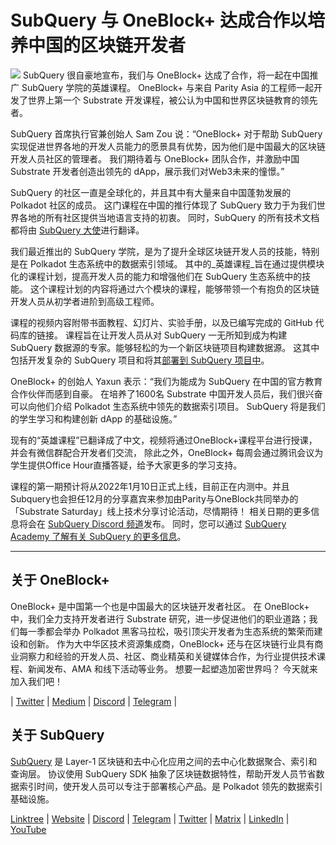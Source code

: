 # SubQuery 与 OneBlock+ 达成合作以培养中国的区块链开发者

![](https://miro.medium.com/max/700/1*c1X5h-MEHHwjeqczDKvvCQ.png) SubQuery 很自豪地宣布，我们与 OneBlock+ 达成了合作，将一起在中国推广 SubQuery 学院的英雄课程。 OneBlock+ 与来自 Parity Asia 的工程师一起开发了世界上第一个 Substrate 开发课程，被公认为中国和世界区块链教育的领先者。

SubQuery 首席执行官兼创始人 Sam Zou 说：“OneBlock+ 对于帮助 SubQuery 实现促进世界各地的开发人员能力的愿景具有优势，因为他们是中国最大的区块链开发人员社区的管理者。 我们期待着与 OneBlock+ 团队合作，并激励中国 Substrate 开发者创造出领先的 dApp，展示我们对Web3未来的憧憬。”

SubQuery 的社区一直是全球化的，并且其中有大量来自中国蓬勃发展的 Polkadot 社区的成员。 这门课程在中国的推行体现了 SubQuery 致力于为我们世界各地的所有社区提供当地语言支持的初衷。 同时，SubQuery 的所有技术文档都将由 [SubQuery 大使](https://subquery.medium.com/introducing-the-subquery-ambassador-program-aa82613ab804)进行翻译。

我们最近推出的 SubQuery 学院，是为了提升全球区块链开发人员的技能，特别是在 Polkadot 生态系统中的数据索引领域。 其中的_英雄课程_旨在通过提供模块化的课程计划，提高开发人员的能力和增强他们在 SubQuery 生态系统中的技能。 这个课程计划的内容将通过六个模块的课程，能够带领一个有抱负的区块链开发人员从初学者进阶到高级工程师。

课程的视频内容附带书面教程、幻灯片、实验手册，以及已编写完成的 GitHub 代码库的链接。 课程旨在让开发人员从对 SubQuery 一无所知到成为构建 SubQuery 数据源的专家。能够轻松的为一个新区块链项目构建数据源。 这其中包括开发复杂的 SubQuery 项目和将其[部署到 SubQuery 项目中](https://project.subquery.network/)。

OneBlock+ 的创始人 Yaxun 表示：“我们为能成为 SubQuery 在中国的官方教育合作伙伴而感到自豪。 在培养了1600名 Substrate 中国开发人员后，我们很兴奋可以向他们介绍 Polkadot 生态系统中领先的数据索引项目。 SubQuery 将是我们的学生学习和构建创新 dApp 的基础设施。”

现有的“英雄课程”已翻译成了中文，视频将通过OneBlock+课程平台进行授课，并会有微信群配合开发者们交流， 除此之外，OneBlock+ 每周会通过腾讯会议为学生提供Office Hour直播答疑，给予大家更多的学习支持。

课程的第一期预计将从2022年1月10日正式上线，目前正在内测中。并且Subquery也会担任12月的分享嘉宾来参加由Parity与OneBlock共同举办的「Substrate Saturday」线上技术分享讨论活动，尽情期待！ 相关日期的更多信息将会在 [SubQuery Discord 频道](https://discord.com/invite/78zg8aBSMG)发布。 同时，您可以通过 [SubQuery Academy 了解有关 SubQuery 的更多信息](https://subquery.coassemble.com/unlock/dOKZW6O#/)。

---

## 关于 OneBlock+

OneBlock+ 是中国第一个也是中国最大的区块链开发者社区。 在 OneBlock+ 中，我们全力支持开发者进行 Substrate 研究，进一步促进他们的职业道路；我们每一季都会举办 Polkadot 黑客马拉松，吸引顶尖开发者为生态系统的繁荣而建设和创新。 作为大中华区技术资源集成商，OneBlock+ 还与在区块链行业具有商业洞察力和经验的开发人员、社区、商业精英和关键媒体合作，为行业提供技术课程、新闻发布、AMA 和线下活动等业务。 想要一起塑造加密世界吗？ 今天就来加入我们吧！

|  [Twitter](https://mobile.twitter.com/oneblock_)  |  [Medium](https://medium.com/@OneBlockplus?p=5a6193755f9b) |  [Discord](https://discord.gg/5aWx6Rch)  |  [Telegram](https://t.me/oneblock_dev)  |

## 关于 SubQuery

[SubQuery](https://subquery.network/) 是 Layer-1 区块链和去中心化应用之间的去中心化数据聚合、索引和查询层。 协议使用 SubQuery SDK 抽象了区块链数据特性，帮助开发人员节省数据索引时间，使开发人员可以专注于部署核心产品。是 Polkadot 领先的数据索引基础设施。

​​[Linktree](https://linktr.ee/subquerynetwork)  |  [Website](https://subquery.network/)  |  [Discord](https://discord.com/invite/78zg8aBSMG)  |  [Telegram](https://t.me/subquerynetwork)  |  [Twitter](https://twitter.com/subquerynetwork)  |  [Matrix](https://matrix.to/#/#subquery:matrix.org)  |  [LinkedIn](https://www.linkedin.com/company/subquery)  |  [YouTube](https://www.youtube.com/channel/UCi1a6NUUjegcLHDFLr7CqLw)
